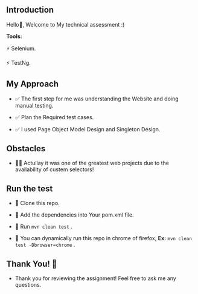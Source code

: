 ## Introduction
Hello👋, Welcome to My technical assessment :)

**Tools:**


  
  
  ⚡ Selenium.

  
  ⚡ TestNg.

## My Approach

- ✅ The first step for me was understanding the Website and doing manual testing.

- ✅ Plan the Required test cases.

- ✅ I used Page Object Model Design and Singleton Design.

  
## Obstacles

- 😮‍💨 Actullay it was one of the greatest web projects due to the availability of custem selectors!



  
## Run the test

- 💪 Clone this repo.

- 💪 Add the dependencies into Your pom.xml file.
  
- 💪 Run ```mvn clean test``` .

- 💪 You can dynamically run this repo in chrome of firefox, **Ex:** ```mvn clean test -Dbrowser=chrome```  .






## Thank You! 🥳
- Thank you for reviewing the assignment! Feel free to ask me any questions.

